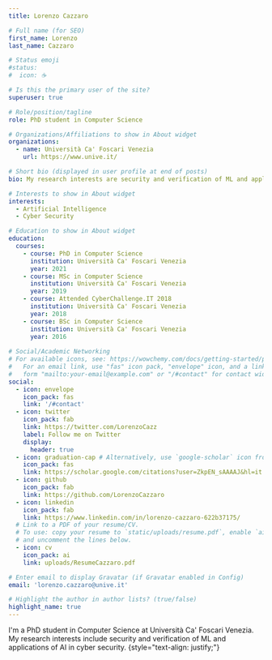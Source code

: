 ```yaml
---
title: Lorenzo Cazzaro      

# Full name (for SEO)
first_name: Lorenzo
last_name: Cazzaro  

# Status emoji
#status:
#  icon: ☕️

# Is this the primary user of the site?
superuser: true

# Role/position/tagline
role: PhD student in Computer Science

# Organizations/Affiliations to show in About widget
organizations:
  - name: Università Ca' Foscari Venezia
    url: https://www.unive.it/

# Short bio (displayed in user profile at end of posts)
bio: My research interests are security and verification of ML and applications of AI in cyber security

# Interests to show in About widget
interests:
  - Artificial Intelligence
  - Cyber Security

# Education to show in About widget
education:
  courses:
    - course: PhD in Computer Science
      institution: Università Ca' Foscari Venezia
      year: 2021
    - course: MSc in Computer Science
      institution: Università Ca' Foscari Venezia
      year: 2019
    - course: Attended CyberChallenge.IT 2018
      institution: Università Ca' Foscari Venezia
      year: 2018
    - course: BSc in Computer Science
      institution: Università Ca' Foscari Venezia
      year: 2016
      
# Social/Academic Networking
# For available icons, see: https://wowchemy.com/docs/getting-started/page-builder/#icons
#   For an email link, use "fas" icon pack, "envelope" icon, and a link in the
#   form "mailto:your-email@example.com" or "/#contact" for contact widget.
social:
  - icon: envelope
    icon_pack: fas
    link: '/#contact'
  - icon: twitter
    icon_pack: fab
    link: https://twitter.com/LorenzoCazz
    label: Follow me on Twitter
    display:
      header: true
  - icon: graduation-cap # Alternatively, use `google-scholar` icon from `ai` icon pack
    icon_pack: fas
    link: https://scholar.google.com/citations?user=ZkpEN_sAAAAJ&hl=it
  - icon: github
    icon_pack: fab
    link: https://github.com/LorenzoCazzaro
  - icon: linkedin
    icon_pack: fab
    link: https://www.linkedin.com/in/lorenzo-cazzaro-622b37175/
  # Link to a PDF of your resume/CV.
  # To use: copy your resume to `static/uploads/resume.pdf`, enable `ai` icons in `params.yaml`,
  # and uncomment the lines below.
  - icon: cv
    icon_pack: ai
    link: uploads/ResumeCazzaro.pdf

# Enter email to display Gravatar (if Gravatar enabled in Config)
email: 'lorenzo.cazzaro@unive.it'

# Highlight the author in author lists? (true/false)
highlight_name: true
---
```


I'm a PhD student in Computer Science at Università Ca' Foscari Venezia. My research interests include security and verification of ML and applications of AI in cyber security. 
{style="text-align: justify;"}
